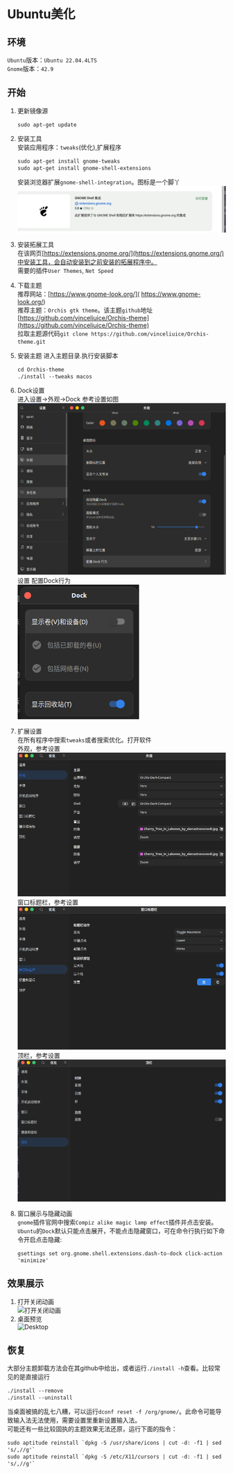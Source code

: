 # Ubuntu美化

## 环境

`Ubuntu`版本：`Ubuntu 22.04.4LTS`  
`Gnome`版本：`42.9`

## 开始

1. 更新镜像源

    ```shell
    sudo apt-get update
    ```

2. 安装工具  
    安装应用程序：`tweaks`(优化),扩展程序

    ```shell
    sudo apt-get install gnome-tweaks
    sudo apt-get install gnome-shell-extensions
    ```

    安装浏览器扩展`gnome-shell-integration`。图标是一个脚丫  
    ![‘gnome-shell-integration‘](../.asset/Gnome/gnome-shell-extention.png)
3. 安装拓展工具  
    在该网页[https://extensions.gnome.org/](https://extensions.gnome.org/)中安装工具，会自动安装到之前安装的拓展程序中。  
    需要的插件`User Themes`, `Net Speed`
4. 下载主题  
    推荐网站：[https://www.gnome-look.org/]( https://www.gnome-look.org/)  
    推荐主题：`Orchis gtk theme`。该主题`github`地址[https://github.com/vinceliuice/Orchis-theme](https://github.com/vinceliuice/Orchis-theme)  
    拉取主题源代码`git clone https://github.com/vinceliuice/Orchis-theme.git`
5. 安装主题
    进入主题目录.执行安装脚本

    ```shell
    cd Orchis-theme
    ./install --tweaks macos
    ```

6. Dock设置  
    进入设置->外观->Dock 参考设置如图  
    ![Dock设置](../.asset/Gnome/Dock.png)  
    设置 配置Dock行为  
    ![配置Dock行为](../.asset/Gnome/设置Dock行为.png)
7. 扩展设置  
    在所有程序中搜索`tweaks`或者搜索优化。打开软件  
    外观，参考设置  
    ![apperance](../.asset/Gnome/tweaks-apperance.png)
    窗口标题栏，参考设置  
    ![窗口标题栏](../.asset/Gnome/窗口标题.png)  
    顶栏，参考设置
    ![top](../.asset/Gnome/top.png)
8. 窗口展示与隐藏动画  
    `gnome`插件官网中搜索`Compiz alike magic lamp effect`插件并点击安装。  
    `Ubuntu`的`Dock`默认只能点击展开，不能点击隐藏窗口，可在命令行执行如下命令开启点击隐藏:

    ```shell
    gsettings set org.gnome.shell.extensions.dash-to-dock click-action 'minimize'
    ```

## 效果展示

1. 打开关闭动画  
![打开关闭动画](https://github.com/ZyBerial/Ubuntu-Config/blob/main/.asset/Gnome/open-close.gif)
2. 桌面预览  
![Desktop](../.asset/Gnome/Desktop.png)

## 恢复

大部分主题卸载方法会在其github中给出，或者运行`./install -h`查看。比较常见的是直接运行

```shell
./install --remove
./install --uninstall
```

当桌面被搞的乱七八糟，可以运行`dconf reset -f /org/gnome/`。此命令可能导致输入法无法使用，需要设置里重新设置输入法。  
可能还有一些比较固执的主题效果无法还原，运行下面的指令：

```shell
sudo aptitude reinstall `dpkg -S /usr/share/icons | cut -d: -f1 | sed 's/,//g'`
sudo aptitude reinstall `dpkg -S /etc/X11/cursors | cut -d: -f1 | sed 's/,//g'`
```
